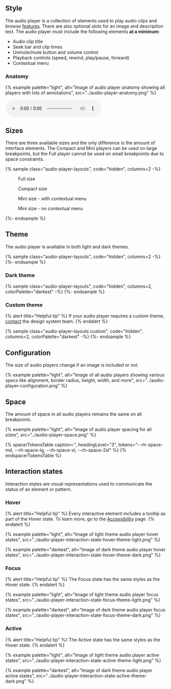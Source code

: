 <style>
.audio-player-layouts {
  & .full { grid-column: 1/-1; }
  & figure {
    padding: 0;
    margin: 0;
    display: block;
    height: max-content;
    & figcaption {
      font-size: var(--rh-font-size-body-text-sm);
      color: var(--rh-color-text-secondary-on-light);
    }
  }
  /*
   Warning:
   The following are demonstrations of using CSS variables to customize player color.
   They do not use our design token values for color.
  */
  &.custom {
    rh-audio-player {
      --rh-audio-player-background-color: #633ec5;
      --rh-audio-player-range-thumb-color: #f56d6d;
      --rh-audio-player-range-progress-color: #f56d6d;
    }
  }
}
</style>

<script type="module">
  import '/assets/elements/uxdot-anatomy-sample.js';
</script>

## Style
The audio player is a collection of elements used to play audio clips and browse [features](../features). There are also optional slots for an image and description text. The audio player must include the following elements **at a minimum**:
- Audio clip title
- Seek bar and clip times
- Unmute/mute button and volume control
- Playback controls (speed, rewind, play/pause, forward)
- Contextual menu

### Anatomy
{% example palette="light",
          alt="Image of audio player anatomy showing all players with lots of annotations",
          src="../audio-player-anatomy.png" %}

<uxdot-anatomy-sample>
  <rh-audio-player slot="element"
                   lang="en-US"
                   layout="full"
                   mediaseries="Code Comments"
                   mediatitle="Challenges in solutions engineering"
                   poster="https://www.redhat.com/cms/managed-files/CLH-S7-ep1.png">
    <rh-audio-player-about slot="about"></rh-audio-player-about>
    <audio crossorigin="anonymous"
           slot="media"
           controls>
      <source type="audio/mp3"
              srclang="en"
              src="https://cdn.simplecast.com/audio/28d037d3-7d17-42d4-a8e2-2e00fd8b602b/episodes/bd38190e-516f-49c0-b47e-6cf663d80986/audio/dc570fd1-7a5e-41e2-b9a4-96deb346c20f/default_tc.mp3">
    </audio>
    <rh-audio-player-subscribe slot="subscribe"></rh-audio-player-subscribe>
    <rh-transcript slot="transcript"></rh-transcript>
  </rh-audio-player>
  <uxdot-anatomy-tag label="1" description="Image" shadow-selector="#poster img"></uxdot-anatomy-tag>
  <uxdot-anatomy-tag label="2" description="Description" shadow-selector="slot[name='series']"></uxdot-anatomy-tag>
  <uxdot-anatomy-tag label="3" description="Title" shadow-selector="slot[name='title']"></uxdot-anatomy-tag>
  <uxdot-anatomy-tag label="4a" description="Elapsed time" shadow-selector="#full-current"></uxdot-anatomy-tag>
  <uxdot-anatomy-tag label="4b" description="Total time" shadow-selector="#duration"></uxdot-anatomy-tag>
  <uxdot-anatomy-tag label="5" description="Current time / seek bar" shadow-selector="#time"></uxdot-anatomy-tag>
  <uxdot-anatomy-tag label="6" description="Unmute/mute button" shadow-selector="#mute"></uxdot-anatomy-tag>
  <uxdot-anatomy-tag label="7" description="Volume level" shadow-selector="#volume"></uxdot-anatomy-tag>
  <uxdot-anatomy-tag label="8" description="Playback speed" shadow-selector="#full-playback-rate-tooltip"></uxdot-anatomy-tag>
  <uxdot-anatomy-tag label="9" description="Rewind" shadow-selector="#rewind"></uxdot-anatomy-tag>
  <uxdot-anatomy-tag label="10" description="Play/pause" shadow-selector="#full-play"></uxdot-anatomy-tag>
  <uxdot-anatomy-tag label="11" description="Forward" shadow-selector="#forward"></uxdot-anatomy-tag>
  <uxdot-anatomy-tag label="1d" description="Contextual menu" shadow-selector="#menu"></uxdot-anatomy-tag>
</uxdot-anatomy-sample>

## Sizes
There are three available sizes and the only difference is the amount of interface elements. The Compact and Mini players can be used on large breakpoints, but the Full player cannot be used on small breakpoints due to space constraints.

{% sample class="audio-player-layouts",
          code="hidden",
          columns=2 -%}
<figure class="full">
  <rh-audio-player lang="en-US"
                   layout="full"
                   mediaseries="Code Comments"
                   mediatitle="Challenges in solutions engineering"
                   poster="https://www.redhat.com/cms/managed-files/CLH-S7-ep1.png">
    <audio crossorigin="anonymous"
           slot="media"
           src="https://cdn.simplecast.com/audio/28d037d3-7d17-42d4-a8e2-2e00fd8b602b/episodes/bd38190e-516f-49c0-b47e-6cf663d80986/audio/dc570fd1-7a5e-41e2-b9a4-96deb346c20f/default_tc.mp3"></audio>
  </rh-audio-player>
  <figcaption>Full size</figcaption>
</figure>

<figure class="full">
  <rh-audio-player lang="en-US"
                   layout="compact"
                   mediaseries="Code Comments"
                   mediatitle="Challenges in solutions engineering"
                   poster="https://www.redhat.com/cms/managed-files/CLH-S7-ep1.png">
    <audio crossorigin="anonymous"
           slot="media"
           src="https://cdn.simplecast.com/audio/28d037d3-7d17-42d4-a8e2-2e00fd8b602b/episodes/bd38190e-516f-49c0-b47e-6cf663d80986/audio/dc570fd1-7a5e-41e2-b9a4-96deb346c20f/default_tc.mp3"></audio>
  </rh-audio-player>
  <figcaption>Compact size</figcaption>
</figure>

<figure>
  <rh-audio-player lang="en-US"
                   layout="mini"
                   mediaseries="Code Comments"
                   mediatitle="Challenges in solutions engineering"
                   poster="https://www.redhat.com/cms/managed-files/CLH-S7-ep1.png">
    <audio crossorigin="anonymous"
           slot="media"
           src="https://cdn.simplecast.com/audio/28d037d3-7d17-42d4-a8e2-2e00fd8b602b/episodes/bd38190e-516f-49c0-b47e-6cf663d80986/audio/dc570fd1-7a5e-41e2-b9a4-96deb346c20f/default_tc.mp3"></audio>
  </rh-audio-player>
  <figcaption>Mini size - with contextual menu</figcaption>
</figure>

<figure>
  <rh-audio-player lang="en-US" layout="mini">
    <audio crossorigin="anonymous"
           slot="media"
           src="https://cdn.simplecast.com/audio/28d037d3-7d17-42d4-a8e2-2e00fd8b602b/episodes/bd38190e-516f-49c0-b47e-6cf663d80986/audio/dc570fd1-7a5e-41e2-b9a4-96deb346c20f/default_tc.mp3"></audio>
  </rh-audio-player>
  <figcaption>Mini size - no contextual menu</figcaption>
</figure>
{%- endsample %}

## Theme
The audio player is available in both light and dark themes.

{% sample class="audio-player-layouts",
          code="hidden",
          columns=2 -%}
<rh-audio-player class="full"
                 lang="en-US"
                 layout="full"
                 mediaseries="Code Comments"
                 mediatitle="Challenges in solutions engineering"
                 poster="https://www.redhat.com/cms/managed-files/CLH-S7-ep1.png">
  <audio crossorigin="anonymous"
         slot="media"
         src="https://cdn.simplecast.com/audio/28d037d3-7d17-42d4-a8e2-2e00fd8b602b/episodes/bd38190e-516f-49c0-b47e-6cf663d80986/audio/dc570fd1-7a5e-41e2-b9a4-96deb346c20f/default_tc.mp3"></audio>
</rh-audio-player>
<rh-audio-player class="full"
                 lang="en-US"
                 layout="compact"
                 mediaseries="Code Comments"
                 mediatitle="Challenges in solutions engineering"
                 poster="https://www.redhat.com/cms/managed-files/CLH-S7-ep1.png">
  <audio crossorigin="anonymous"
         slot="media"
         src="https://cdn.simplecast.com/audio/28d037d3-7d17-42d4-a8e2-2e00fd8b602b/episodes/bd38190e-516f-49c0-b47e-6cf663d80986/audio/dc570fd1-7a5e-41e2-b9a4-96deb346c20f/default_tc.mp3"></audio>
</rh-audio-player>
<rh-audio-player lang="en-US"
                 layout="mini"
                 mediaseries="Code Comments"
                 mediatitle="Challenges in solutions engineering"
                 poster="https://www.redhat.com/cms/managed-files/CLH-S7-ep1.png">
  <audio crossorigin="anonymous"
         slot="media"
         src="https://cdn.simplecast.com/audio/28d037d3-7d17-42d4-a8e2-2e00fd8b602b/episodes/bd38190e-516f-49c0-b47e-6cf663d80986/audio/dc570fd1-7a5e-41e2-b9a4-96deb346c20f/default_tc.mp3"></audio>
</rh-audio-player>
<rh-audio-player lang="en-US" layout="mini">
  <audio crossorigin="anonymous"
         slot="media"
         src="https://cdn.simplecast.com/audio/28d037d3-7d17-42d4-a8e2-2e00fd8b602b/episodes/bd38190e-516f-49c0-b47e-6cf663d80986/audio/dc570fd1-7a5e-41e2-b9a4-96deb346c20f/default_tc.mp3"></audio>
</rh-audio-player>
{%- endsample %}


### Dark theme
{% sample class="audio-player-layouts",
          code="hidden",
          columns=2,
          colorPalette="darkest" -%}
<rh-audio-player class="full"
                 lang="en-US"
                 layout="full"
                 mediaseries="Code Comments"
                 mediatitle="Challenges in solutions engineering"
                 poster="https://www.redhat.com/cms/managed-files/CLH-S7-ep1.png">
  <audio crossorigin="anonymous"
         slot="media"
         src="https://cdn.simplecast.com/audio/28d037d3-7d17-42d4-a8e2-2e00fd8b602b/episodes/bd38190e-516f-49c0-b47e-6cf663d80986/audio/dc570fd1-7a5e-41e2-b9a4-96deb346c20f/default_tc.mp3"></audio>
</rh-audio-player>
<rh-audio-player class="full"
                 lang="en-US"
                 layout="compact"
                 mediaseries="Code Comments"
                 mediatitle="Challenges in solutions engineering"
                 poster="https://www.redhat.com/cms/managed-files/CLH-S7-ep1.png">
  <audio crossorigin="anonymous"
         slot="media"
         src="https://cdn.simplecast.com/audio/28d037d3-7d17-42d4-a8e2-2e00fd8b602b/episodes/bd38190e-516f-49c0-b47e-6cf663d80986/audio/dc570fd1-7a5e-41e2-b9a4-96deb346c20f/default_tc.mp3"></audio>
</rh-audio-player>
<rh-audio-player lang="en-US"
                 layout="mini"
                 mediaseries="Code Comments"
                 mediatitle="Challenges in solutions engineering"
                 poster="https://www.redhat.com/cms/managed-files/CLH-S7-ep1.png">
  <audio crossorigin="anonymous"
         slot="media"
         src="https://cdn.simplecast.com/audio/28d037d3-7d17-42d4-a8e2-2e00fd8b602b/episodes/bd38190e-516f-49c0-b47e-6cf663d80986/audio/dc570fd1-7a5e-41e2-b9a4-96deb346c20f/default_tc.mp3"></audio>
</rh-audio-player>
<rh-audio-player lang="en-US" layout="mini">
  <audio crossorigin="anonymous"
         slot="media"
         src="https://cdn.simplecast.com/audio/28d037d3-7d17-42d4-a8e2-2e00fd8b602b/episodes/bd38190e-516f-49c0-b47e-6cf663d80986/audio/dc570fd1-7a5e-41e2-b9a4-96deb346c20f/default_tc.mp3"></audio>
</rh-audio-player>
{%- endsample %}

### Custom theme
{% alert title="Helpful tip" %}
If your audio player requires a custom theme, [contact](https://github.com/orgs/RedHat-UX/discussions) the design system team.
{% endalert %}

{% sample class="audio-player-layouts custom",
          code="hidden",
          columns=2,
          colorPalette="darkest" -%}
<rh-audio-player class="full"
                 lang="en-US"
                 layout="full"
                 mediaseries="Code Comments"
                 mediatitle="Challenges in solutions engineering"
                 poster="https://www.redhat.com/cms/managed-files/CLH-S7-ep1.png">
  <audio crossorigin="anonymous"
         slot="media"
         src="https://cdn.simplecast.com/audio/28d037d3-7d17-42d4-a8e2-2e00fd8b602b/episodes/bd38190e-516f-49c0-b47e-6cf663d80986/audio/dc570fd1-7a5e-41e2-b9a4-96deb346c20f/default_tc.mp3"></audio>
</rh-audio-player>
<rh-audio-player class="full"
                 lang="en-US"
                 layout="compact"
                 mediaseries="Code Comments"
                 mediatitle="Challenges in solutions engineering"
                 poster="https://www.redhat.com/cms/managed-files/CLH-S7-ep1.png">
  <audio crossorigin="anonymous"
         slot="media"
         src="https://cdn.simplecast.com/audio/28d037d3-7d17-42d4-a8e2-2e00fd8b602b/episodes/bd38190e-516f-49c0-b47e-6cf663d80986/audio/dc570fd1-7a5e-41e2-b9a4-96deb346c20f/default_tc.mp3"></audio>
</rh-audio-player>
<rh-audio-player lang="en-US"
                 layout="mini"
                 mediaseries="Code Comments"
                 mediatitle="Challenges in solutions engineering"
                 poster="https://www.redhat.com/cms/managed-files/CLH-S7-ep1.png">
  <audio crossorigin="anonymous"
         slot="media"
         src="https://cdn.simplecast.com/audio/28d037d3-7d17-42d4-a8e2-2e00fd8b602b/episodes/bd38190e-516f-49c0-b47e-6cf663d80986/audio/dc570fd1-7a5e-41e2-b9a4-96deb346c20f/default_tc.mp3"></audio>
</rh-audio-player>
<rh-audio-player lang="en-US" layout="mini">
  <audio crossorigin="anonymous"
         slot="media"
         src="https://cdn.simplecast.com/audio/28d037d3-7d17-42d4-a8e2-2e00fd8b602b/episodes/bd38190e-516f-49c0-b47e-6cf663d80986/audio/dc570fd1-7a5e-41e2-b9a4-96deb346c20f/default_tc.mp3"></audio>
</rh-audio-player>
{%- endsample %}

## Configuration
The size of audio players change if an image is included or not.

{% example palette="light",
          alt="Image of all audio players showing various specs like alignment, border radius, height, width, and more",
          src="../audio-player-configuration.png" %}

## Space
The amount of space in all audio players remains the same on all breakpoints.

{% example palette="light",
          alt="Image of audio player spacing for all sizes",
          src="../audio-player-space.png" %}

{% spacerTokensTable 
    caption='',
    headingLevel="3",
    tokens="--rh-space-md, --rh-space-lg, --rh-space-xl, --rh-space-2xl" %}
{% endspacerTokensTable %}


## Interaction states
Interaction states are visual representations used to communicate the status of an element or pattern.

### Hover
{% alert title="Helpful tip" %}
Every interactive element includes a tooltip as part of the Hover state. To learn more, go to the [Accessibility](../accessibility) page.
{% endalert %}

{% example palette="light",
          alt="Image of light theme audio player hover states",
          src="../audio-player-interaction-state-hover-theme-light.png" %}


{% example palette="darkest",
          alt="Image of dark theme audio player hover states",
          src="../audio-player-interaction-state-hover-theme-dark.png" %}

### Focus
{% alert title="Helpful tip" %}
The Focus state has the same styles as the Hover state.
{% endalert %}


{% example palette="light",
          alt="Image of light theme audio player focus states",
          src="../audio-player-interaction-state-focus-theme-light.png" %}

{% example palette="darkest",
          alt="Image of dark theme audio player focus states",
          src="../audio-player-interaction-state-focus-theme-dark.png" %}


### Active
{% alert title="Helpful tip" %}
The Active state has the same styles as the Hover state.
{% endalert %}


{% example palette="light",
          alt="Image of light theme audio player active states",
          src="../audio-player-interaction-state-active-theme-light.png" %}


{% example palette="darkest",
          alt="Image of dark theme audio player active states",
          src="../audio-player-interaction-state-active-theme-dark.png" %}

